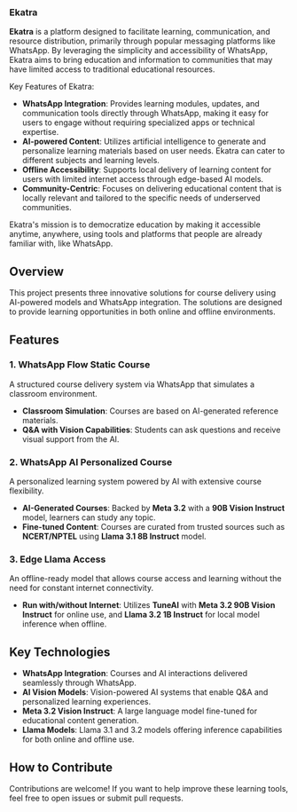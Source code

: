 
### Ekatra

**Ekatra** is a platform designed to facilitate learning, communication, and resource distribution, primarily through popular messaging platforms like WhatsApp. By leveraging the simplicity and accessibility of WhatsApp, Ekatra aims to bring education and information to communities that may have limited access to traditional educational resources.

Key Features of Ekatra:
- **WhatsApp Integration**: Provides learning modules, updates, and communication tools directly through WhatsApp, making it easy for users to engage without requiring specialized apps or technical expertise.
- **AI-powered Content**: Utilizes artificial intelligence to generate and personalize learning materials based on user needs. Ekatra can cater to different subjects and learning levels.
- **Offline Accessibility**: Supports local delivery of learning content for users with limited internet access through edge-based AI models.
- **Community-Centric**: Focuses on delivering educational content that is locally relevant and tailored to the specific needs of underserved communities.

Ekatra's mission is to democratize education by making it accessible anytime, anywhere, using tools and platforms that people are already familiar with, like WhatsApp.

## Overview
This project presents three innovative solutions for course delivery using AI-powered models and WhatsApp integration. The solutions are designed to provide learning opportunities in both online and offline environments. 

## Features

### 1. WhatsApp Flow Static Course
A structured course delivery system via WhatsApp that simulates a classroom environment.

- **Classroom Simulation**: Courses are based on AI-generated reference materials.
- **Q&A with Vision Capabilities**: Students can ask questions and receive visual support from the AI.

### 2. WhatsApp AI Personalized Course
A personalized learning system powered by AI with extensive course flexibility.

- **AI-Generated Courses**: Backed by **Meta 3.2** with a **90B Vision Instruct** model, learners can study any topic.
- **Fine-tuned Content**: Courses are curated from trusted sources such as **NCERT/NPTEL** using **Llama 3.1 8B Instruct** model.

### 3. Edge Llama Access
An offline-ready model that allows course access and learning without the need for constant internet connectivity.

- **Run with/without Internet**: Utilizes **TuneAI** with **Meta 3.2 90B Vision Instruct** for online use, and **Llama 3.2 1B Instruct** for local model inference when offline.

## Key Technologies

- **WhatsApp Integration**: Courses and AI interactions delivered seamlessly through WhatsApp.
- **AI Vision Models**: Vision-powered AI systems that enable Q&A and personalized learning experiences.
- **Meta 3.2 Vision Instruct**: A large language model fine-tuned for educational content generation.
- **Llama Models**: Llama 3.1 and 3.2 models offering inference capabilities for both online and offline use.

## How to Contribute
Contributions are welcome! If you want to help improve these learning tools, feel free to open issues or submit pull requests.
